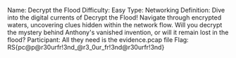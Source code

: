 Name: Decrypt the Flood
Difficulty: Easy
Type: Networking
Definition:
Dive into the digital currents of Decrypt the Flood! Navigate through encrypted waters, uncovering clues hidden within the network flow. Will you decrypt the mystery behind Anthony's vanished invention, or will it remain lost in the flood?
Participant:
All they need is the evidence.pcap file
Flag: RS{pc@p@r30urfr!3nd_@r3_0ur_fr!3nd@​r30​urf​r!3nd}